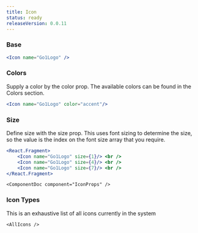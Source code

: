 ```yaml
---
title: Icon
status: ready
releaseVersion: 0.0.11
---
```


### Base
```.jsx
<Icon name="Go1Logo" />
```


### Colors

Supply a color by the color prop. The available colors can be found in the Colors section.
```.jsx
<Icon name="Go1Logo" color="accent"/>
```

### Size

Define size with the size prop. This uses font sizing to determine the size, so the value is the index on the font size array that you require.

```.jsx
<React.Fragment>
    <Icon name="Go1Logo" size={1}/> <br />
    <Icon name="Go1Logo" size={4}/> <br />
    <Icon name="Go1Logo" size={7}/> <br />
</React.Fragment>
```

```!jsx
<ComponentDoc component="IconProps" />
```

### Icon Types

This is an exhaustive list of all icons currently in the system

```!jsx
<AllIcons />
```
